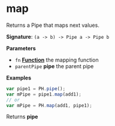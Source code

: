 # map

Returns a Pipe that maps next values.

**Signature**: `(a -> b) -> Pipe a -> Pipe b`

**Parameters**

-   `fn` **[Function](https://developer.mozilla.org/en-US/docs/Web/JavaScript/Reference/Statements/function)** the mapping function
-   `parentPipe` **pipe** the parent pipe

**Examples**

```javascript
var pipe1 = PH.pipe();
var mPipe = pipe1.map(add1);
// or
var mPipe = PH.map(add1, pipe1);
```

Returns **pipe** 
